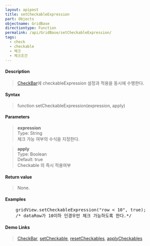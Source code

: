 ```yaml
---
layout: apipost
title: setCheckableExpression
part: Objects
objectname: GridBase
directiontype: Function
permalink: /api/GridBase/setCheckableExpression/
tags:
  - check
  - checkable
  - 체크
  - 체크조건
---
```



#### Description

> [CheckBar](/api/types/CheckBar/)에 checkableExpression 설정과 적용을 동시에 수행한다.

#### Syntax

> function setCheckableExpression(expression, apply)

#### Parameters

> **expression**  
> Type: String  
> 체크 가능 여부의 수식을 지정한다.  

> **apply**  
> Type: Boolean  
> Default: true  
> Checkable 의 즉시 적용여부  

#### Return value

> None.

#### Examples 

<pre class="prettyprint">
    gridView.setCheckableExpression("row < 10", true);
    /* dataRow가 10이하 인경우만 체크 가능하도록 한다.*/
</pre>

#### Demo Links
> [CheckBar](/api/types/CheckBar), [setCheckable](/api/GridBase/setCheckable), [resetCheckables](/api/GridBase/resetCheckables), [applyCheckables](/api/GridBase/applyCheckables)